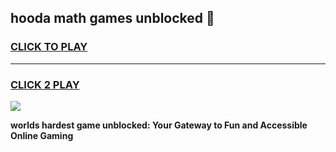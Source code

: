 
## hooda math games unblocked 👋
<h3>
<a href="https://premium.freeplayer.one?title=hooda_math_games_unblocked&ref=13F">CLICK TO PLAY</a></h3>
<hr>

<h3>
<a href="https://premium.freeplayer.one?title=hooda_math_games_unblocked&ref=13F">CLICK 2 PLAY</a>
  
</h3>

<a href="https://premium.freeplayer.one?title=hooda_math_games_unblocked&ref=12F/"><img src="https://clearcache.store/games.png"></a>


**worlds hardest game unblocked: Your Gateway to Fun and Accessible Online Gaming**
